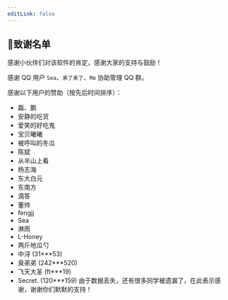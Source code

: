 ```yaml
---
editLink: false
---
```


## 🍉致谢名单

感谢小伙伴们对该软件的肯定，感谢大家的支持与鼓励！

感谢 QQ 用户 `Sea`、`来了来了`、`Me` 协助管理 QQ 群。

感谢以下用户的赞助（按先后时间排序）：

- 磊、鹏
- 安静的吃货
- 爱笑的好吃鬼
- 宝贝曦曦
- 被呼叫的冬瓜
- 陈斌
- 从半山上看
- 杨志海
- 东大白元
- 东南方
- 滴答
- 董帅
- fengjj
- Sea
- 淋雨
- L-Honey
- 两斤地瓜勺
- 中浔 (31***53)
- 臭弟弟 (242***520)
- 飞天大圣 (ft***19)
- Secret. (120***159)
由于数据丢失，还有很多同学被遗漏了，在此表示感谢，谢谢你们默默的支持！